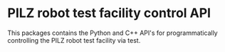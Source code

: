 # PILZ robot test facility control API 

This packages contains the Python and C++ API's for
programmatically controlling the PILZ robot test facility via test.
